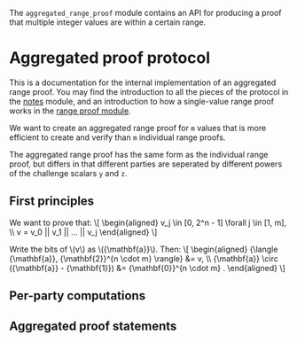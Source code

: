 The `aggregated_range_proof` module contains an API for producing a proof that multiple integer values are within a certain range.

Aggregated proof protocol
=========================

This is a documentation for the internal implementation of an aggregated range proof. You may find the introduction to all the pieces of the protocol in the [notes](../notes/index.html) module, and an introduction to how a single-value range proof works in the [range proof module](../range_proof/index.html).

We want to create an aggregated range proof for `m` values that is more efficient to create and verify than `m` individual range proofs.

The aggregated range proof has the same form as the individual range proof, but differs in that different parties are seperated by different powers of the challenge scalars `y` and `z`.

First principles
----------------

We want to prove that:
\\[
\begin{aligned}
  v_j \in [0, 2^n - 1] \forall j \in [1, m], \\\\
  v = v_0 || v_1 || ... || v_j
\end{aligned}
\\]

Write the bits of \\(v\\) as \\({\mathbf{a}}\\). Then:
\\[
\begin{aligned}
  {\langle {\mathbf{a}}, {\mathbf{2}}^{n \cdot m} \rangle} &= v,  \\\\
  {\mathbf{a}} \circ ({\mathbf{a}} - {\mathbf{1}}) &= {\mathbf{0}}^{n \cdot m} .
\end{aligned}
\\]





Per-party computations
----------------------



Aggregated proof statements
---------------------------






